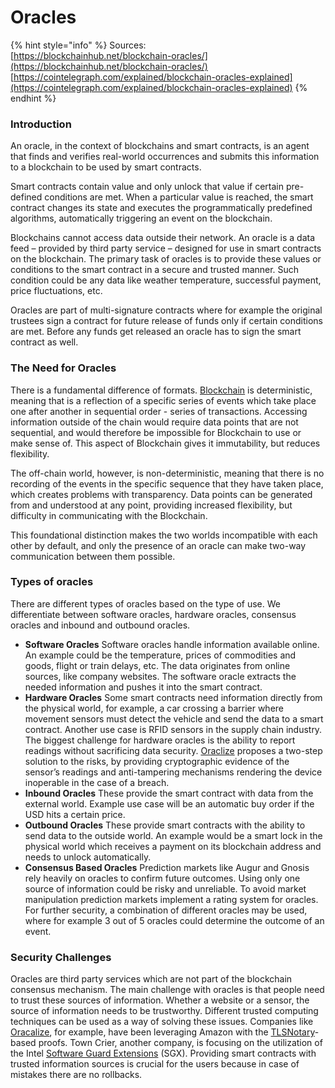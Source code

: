 # Oracles

{% hint style="info" %}
Sources:   
[https://blockchainhub.net/blockchain-oracles/](https://blockchainhub.net/blockchain-oracles/)  
[https://cointelegraph.com/explained/blockchain-oracles-explained](https://cointelegraph.com/explained/blockchain-oracles-explained)
{% endhint %}

### Introduction

An oracle, in the context of blockchains and smart contracts, is an agent that finds and verifies real-world occurrences and submits this information to a blockchain to be used by smart contracts.

Smart contracts contain value and only unlock that value if certain pre-defined conditions are met. When a particular value is reached, the smart contract changes its state and executes the programmatically predefined algorithms, automatically triggering an event on the blockchain.

Blockchains cannot access data outside their network. An oracle is a data feed – provided by third party service – designed for use in smart contracts on the blockchain.  The primary task of oracles is to provide these values or conditions to the smart contract in a secure and trusted manner. Such condition could be any data like weather temperature, successful payment, price fluctuations, etc.

Oracles are part of multi-signature contracts where for example the original trustees sign a contract for future release of funds only if certain conditions are met. Before any funds get released an oracle has to sign the smart contract as well.

### The Need for Oracles

There is a fundamental difference of formats. [Blockchain](https://cointelegraph.com/tags/blockchain) is deterministic, meaning that is a reflection of a specific series of events which take place one after another in sequential order - series of transactions. Accessing information outside of the chain would require data points that are not sequential, and would therefore be impossible for Blockchain to use or make sense of. This aspect of Blockchain gives it immutability, but reduces flexibility.

The off-chain world, however, is non-deterministic, meaning that there is no recording of the events in the specific sequence that they have taken place, which creates problems with transparency. Data points can be generated from and understood at any point, providing increased flexibility, but difficulty in communicating with the Blockchain.

This foundational distinction makes the two worlds incompatible with each other by default, and only the presence of an oracle can make two-way communication between them possible.

### **Types of oracles**

There are different types of oracles based on the type of use. We differentiate between software oracles, hardware oracles, consensus oracles and inbound and outbound oracles.

* **Software Oracles** Software oracles handle information available online. An example could be the temperature, prices of commodities and goods, flight or train delays, etc. The data originates from online sources, like company websites. The software oracle extracts the needed information and pushes it into the smart contract.
* **Hardware Oracles** Some smart contracts need information directly from the physical world, for example, a car crossing a barrier where movement sensors must detect the vehicle and send the data to a smart contract. Another use case is RFID sensors in the supply chain industry. The biggest challenge for hardware oracles is the ability to report readings without sacrificing data security. [Oraclize](http://www.oraclize.it/) proposes a two-step solution to the risks, by providing cryptographic evidence of the sensor’s readings and anti-tampering mechanisms rendering the device inoperable in the case of a breach.
* **Inbound Oracles** These provide the smart contract with data from the external world. Example use case will be an automatic buy order if the USD hits a certain price.
* **Outbound Oracles** These provide smart contracts with the ability to send data to the outside world. An example would be a smart lock in the physical world which receives a payment on its blockchain address and needs to unlock automatically.
* **Consensus Based Oracles** Prediction markets like Augur and Gnosis rely heavily on oracles to confirm future outcomes. Using only one source of information could be risky and unreliable. To avoid market manipulation prediction markets implement a rating system for oracles. For further security, a combination of different oracles may be used, where for example 3 out of 5 oracles could determine the outcome of an event.

### **Security Challenges**

Oracles are third party services which are not part of the blockchain consensus mechanism. The main challenge with oracles is that people need to trust these sources of information. Whether a website or a sensor, the source of information needs to be trustworthy. Different trusted computing techniques can be used as a way of solving these issues. Companies like [Oracalize](http://www.oraclize.it/), for example, have been leveraging Amazon with the [TLSNotary](https://tlsnotary.org/)-based proofs. Town Crier, another company, is focusing on the utilization of the Intel [Software Guard Extensions](https://software.intel.com/en-us/blogs/2013/09/26/protecting-application-secrets-with-intel-sgx) \(SGX\). Providing smart contracts with trusted information sources is crucial for the users because in case of mistakes there are no rollbacks.

